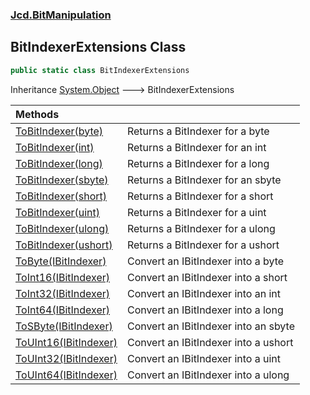 ### [Jcd.BitManipulation](Jcd_BitManipulation.md 'Jcd.BitManipulation')
## BitIndexerExtensions Class
```csharp
public static class BitIndexerExtensions
```

Inheritance [System.Object](https://docs.microsoft.com/en-us/dotnet/api/System.Object 'System.Object') &#129106; BitIndexerExtensions  

| Methods | |
| :--- | :--- |
| [ToBitIndexer(byte)](Jcd_BitManipulation_BitIndexerExtensions_ToBitIndexer(byte).md 'Jcd.BitManipulation.BitIndexerExtensions.ToBitIndexer(byte)') | Returns a BitIndexer for a byte<br/> |
| [ToBitIndexer(int)](Jcd_BitManipulation_BitIndexerExtensions_ToBitIndexer(int).md 'Jcd.BitManipulation.BitIndexerExtensions.ToBitIndexer(int)') | Returns a BitIndexer for an int<br/> |
| [ToBitIndexer(long)](Jcd_BitManipulation_BitIndexerExtensions_ToBitIndexer(long).md 'Jcd.BitManipulation.BitIndexerExtensions.ToBitIndexer(long)') | Returns a BitIndexer for a long<br/> |
| [ToBitIndexer(sbyte)](Jcd_BitManipulation_BitIndexerExtensions_ToBitIndexer(sbyte).md 'Jcd.BitManipulation.BitIndexerExtensions.ToBitIndexer(sbyte)') | Returns a BitIndexer for an sbyte<br/> |
| [ToBitIndexer(short)](Jcd_BitManipulation_BitIndexerExtensions_ToBitIndexer(short).md 'Jcd.BitManipulation.BitIndexerExtensions.ToBitIndexer(short)') | Returns a BitIndexer for a short<br/> |
| [ToBitIndexer(uint)](Jcd_BitManipulation_BitIndexerExtensions_ToBitIndexer(uint).md 'Jcd.BitManipulation.BitIndexerExtensions.ToBitIndexer(uint)') | Returns a BitIndexer for a uint<br/> |
| [ToBitIndexer(ulong)](Jcd_BitManipulation_BitIndexerExtensions_ToBitIndexer(ulong).md 'Jcd.BitManipulation.BitIndexerExtensions.ToBitIndexer(ulong)') | Returns a BitIndexer for a ulong<br/> |
| [ToBitIndexer(ushort)](Jcd_BitManipulation_BitIndexerExtensions_ToBitIndexer(ushort).md 'Jcd.BitManipulation.BitIndexerExtensions.ToBitIndexer(ushort)') | Returns a BitIndexer for a ushort<br/> |
| [ToByte(IBitIndexer)](Jcd_BitManipulation_BitIndexerExtensions_ToByte(Jcd_BitManipulation_IBitIndexer).md 'Jcd.BitManipulation.BitIndexerExtensions.ToByte(Jcd.BitManipulation.IBitIndexer)') | Convert an IBitIndexer into a byte<br/> |
| [ToInt16(IBitIndexer)](Jcd_BitManipulation_BitIndexerExtensions_ToInt16(Jcd_BitManipulation_IBitIndexer).md 'Jcd.BitManipulation.BitIndexerExtensions.ToInt16(Jcd.BitManipulation.IBitIndexer)') | Convert an IBitIndexer into a short<br/> |
| [ToInt32(IBitIndexer)](Jcd_BitManipulation_BitIndexerExtensions_ToInt32(Jcd_BitManipulation_IBitIndexer).md 'Jcd.BitManipulation.BitIndexerExtensions.ToInt32(Jcd.BitManipulation.IBitIndexer)') | Convert an IBitIndexer into an int<br/> |
| [ToInt64(IBitIndexer)](Jcd_BitManipulation_BitIndexerExtensions_ToInt64(Jcd_BitManipulation_IBitIndexer).md 'Jcd.BitManipulation.BitIndexerExtensions.ToInt64(Jcd.BitManipulation.IBitIndexer)') | Convert an IBitIndexer into a long<br/> |
| [ToSByte(IBitIndexer)](Jcd_BitManipulation_BitIndexerExtensions_ToSByte(Jcd_BitManipulation_IBitIndexer).md 'Jcd.BitManipulation.BitIndexerExtensions.ToSByte(Jcd.BitManipulation.IBitIndexer)') | Convert an IBitIndexer into an sbyte<br/> |
| [ToUInt16(IBitIndexer)](Jcd_BitManipulation_BitIndexerExtensions_ToUInt16(Jcd_BitManipulation_IBitIndexer).md 'Jcd.BitManipulation.BitIndexerExtensions.ToUInt16(Jcd.BitManipulation.IBitIndexer)') | Convert an IBitIndexer into a ushort<br/> |
| [ToUInt32(IBitIndexer)](Jcd_BitManipulation_BitIndexerExtensions_ToUInt32(Jcd_BitManipulation_IBitIndexer).md 'Jcd.BitManipulation.BitIndexerExtensions.ToUInt32(Jcd.BitManipulation.IBitIndexer)') | Convert an IBitIndexer into a uint<br/> |
| [ToUInt64(IBitIndexer)](Jcd_BitManipulation_BitIndexerExtensions_ToUInt64(Jcd_BitManipulation_IBitIndexer).md 'Jcd.BitManipulation.BitIndexerExtensions.ToUInt64(Jcd.BitManipulation.IBitIndexer)') | Convert an IBitIndexer into a ulong<br/> |
